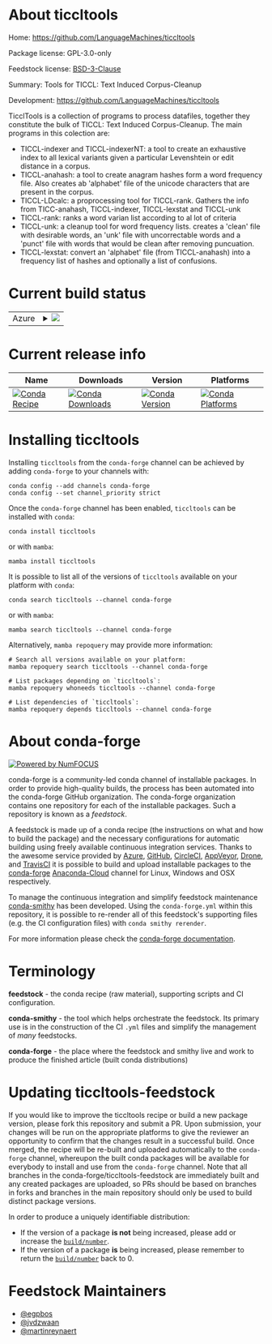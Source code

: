 About ticcltools
================

Home: https://github.com/LanguageMachines/ticcltools

Package license: GPL-3.0-only

Feedstock license: [BSD-3-Clause](https://github.com/conda-forge/ticcltools-feedstock/blob/main/LICENSE.txt)

Summary: Tools for TICCL: Text Induced Corpus-Cleanup

Development: https://github.com/LanguageMachines/ticcltools

TicclTools is a collection of programs to process datafiles, together they constitute the bulk of TICCL: Text Induced Corpus-Cleanup.
The main programs in this colection are:
* TICCL-indexer and TICCL-indexerNT:
  a tool to create an exhaustive index to all lexical variants given a particular Levenshtein or edit distance in a corpus.
* TICCL-anahash:
  a tool to create anagram hashes form a word frequency file. Also creates ab 'alphabet' file of the unicode characters that are present in the corpus.
* TICCL-LDcalc:
  a proprocessing tool for TICCL-rank. Gathers the info from TICC-anahash, TICCL-indexer, TICCL-lexstat and TICCL-unk
* TICCL-rank:
  ranks a word varian list according to al lot of criteria
* TICCL-unk:
  a cleanup tool for word frequency lists. creates a 'clean' file with desirable words, an 'unk' file with uncorrectable words and a 'punct' file with words that would be clean after removing puncuation.
* TICCL-lexstat:
  convert an 'alphabet' file (from TICCL-anahash) into a frequency list of hashes and optionally a list of confusions.


Current build status
====================


<table>
    
  <tr>
    <td>Azure</td>
    <td>
      <details>
        <summary>
          <a href="https://dev.azure.com/conda-forge/feedstock-builds/_build/latest?definitionId=6119&branchName=main">
            <img src="https://dev.azure.com/conda-forge/feedstock-builds/_apis/build/status/ticcltools-feedstock?branchName=main">
          </a>
        </summary>
        <table>
          <thead><tr><th>Variant</th><th>Status</th></tr></thead>
          <tbody><tr>
              <td>linux_64</td>
              <td>
                <a href="https://dev.azure.com/conda-forge/feedstock-builds/_build/latest?definitionId=6119&branchName=main">
                  <img src="https://dev.azure.com/conda-forge/feedstock-builds/_apis/build/status/ticcltools-feedstock?branchName=main&jobName=linux&configuration=linux_64_" alt="variant">
                </a>
              </td>
            </tr><tr>
              <td>osx_64</td>
              <td>
                <a href="https://dev.azure.com/conda-forge/feedstock-builds/_build/latest?definitionId=6119&branchName=main">
                  <img src="https://dev.azure.com/conda-forge/feedstock-builds/_apis/build/status/ticcltools-feedstock?branchName=main&jobName=osx&configuration=osx_64_" alt="variant">
                </a>
              </td>
            </tr>
          </tbody>
        </table>
      </details>
    </td>
  </tr>
</table>

Current release info
====================

| Name | Downloads | Version | Platforms |
| --- | --- | --- | --- |
| [![Conda Recipe](https://img.shields.io/badge/recipe-ticcltools-green.svg)](https://anaconda.org/conda-forge/ticcltools) | [![Conda Downloads](https://img.shields.io/conda/dn/conda-forge/ticcltools.svg)](https://anaconda.org/conda-forge/ticcltools) | [![Conda Version](https://img.shields.io/conda/vn/conda-forge/ticcltools.svg)](https://anaconda.org/conda-forge/ticcltools) | [![Conda Platforms](https://img.shields.io/conda/pn/conda-forge/ticcltools.svg)](https://anaconda.org/conda-forge/ticcltools) |

Installing ticcltools
=====================

Installing `ticcltools` from the `conda-forge` channel can be achieved by adding `conda-forge` to your channels with:

```
conda config --add channels conda-forge
conda config --set channel_priority strict
```

Once the `conda-forge` channel has been enabled, `ticcltools` can be installed with `conda`:

```
conda install ticcltools
```

or with `mamba`:

```
mamba install ticcltools
```

It is possible to list all of the versions of `ticcltools` available on your platform with `conda`:

```
conda search ticcltools --channel conda-forge
```

or with `mamba`:

```
mamba search ticcltools --channel conda-forge
```

Alternatively, `mamba repoquery` may provide more information:

```
# Search all versions available on your platform:
mamba repoquery search ticcltools --channel conda-forge

# List packages depending on `ticcltools`:
mamba repoquery whoneeds ticcltools --channel conda-forge

# List dependencies of `ticcltools`:
mamba repoquery depends ticcltools --channel conda-forge
```


About conda-forge
=================

[![Powered by
NumFOCUS](https://img.shields.io/badge/powered%20by-NumFOCUS-orange.svg?style=flat&colorA=E1523D&colorB=007D8A)](https://numfocus.org)

conda-forge is a community-led conda channel of installable packages.
In order to provide high-quality builds, the process has been automated into the
conda-forge GitHub organization. The conda-forge organization contains one repository
for each of the installable packages. Such a repository is known as a *feedstock*.

A feedstock is made up of a conda recipe (the instructions on what and how to build
the package) and the necessary configurations for automatic building using freely
available continuous integration services. Thanks to the awesome service provided by
[Azure](https://azure.microsoft.com/en-us/services/devops/), [GitHub](https://github.com/),
[CircleCI](https://circleci.com/), [AppVeyor](https://www.appveyor.com/),
[Drone](https://cloud.drone.io/welcome), and [TravisCI](https://travis-ci.com/)
it is possible to build and upload installable packages to the
[conda-forge](https://anaconda.org/conda-forge) [Anaconda-Cloud](https://anaconda.org/)
channel for Linux, Windows and OSX respectively.

To manage the continuous integration and simplify feedstock maintenance
[conda-smithy](https://github.com/conda-forge/conda-smithy) has been developed.
Using the ``conda-forge.yml`` within this repository, it is possible to re-render all of
this feedstock's supporting files (e.g. the CI configuration files) with ``conda smithy rerender``.

For more information please check the [conda-forge documentation](https://conda-forge.org/docs/).

Terminology
===========

**feedstock** - the conda recipe (raw material), supporting scripts and CI configuration.

**conda-smithy** - the tool which helps orchestrate the feedstock.
                   Its primary use is in the construction of the CI ``.yml`` files
                   and simplify the management of *many* feedstocks.

**conda-forge** - the place where the feedstock and smithy live and work to
                  produce the finished article (built conda distributions)


Updating ticcltools-feedstock
=============================

If you would like to improve the ticcltools recipe or build a new
package version, please fork this repository and submit a PR. Upon submission,
your changes will be run on the appropriate platforms to give the reviewer an
opportunity to confirm that the changes result in a successful build. Once
merged, the recipe will be re-built and uploaded automatically to the
`conda-forge` channel, whereupon the built conda packages will be available for
everybody to install and use from the `conda-forge` channel.
Note that all branches in the conda-forge/ticcltools-feedstock are
immediately built and any created packages are uploaded, so PRs should be based
on branches in forks and branches in the main repository should only be used to
build distinct package versions.

In order to produce a uniquely identifiable distribution:
 * If the version of a package **is not** being increased, please add or increase
   the [``build/number``](https://docs.conda.io/projects/conda-build/en/latest/resources/define-metadata.html#build-number-and-string).
 * If the version of a package **is** being increased, please remember to return
   the [``build/number``](https://docs.conda.io/projects/conda-build/en/latest/resources/define-metadata.html#build-number-and-string)
   back to 0.

Feedstock Maintainers
=====================

* [@egpbos](https://github.com/egpbos/)
* [@jvdzwaan](https://github.com/jvdzwaan/)
* [@martinreynaert](https://github.com/martinreynaert/)

